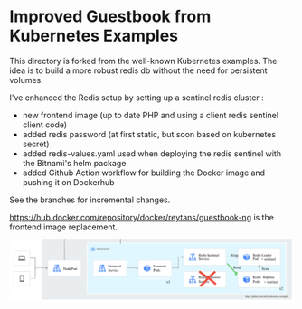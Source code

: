 # Improved Guestbook from Kubernetes Examples

This directory is forked from the well-known Kubernetes examples.
The idea is to build a more robust redis db without the need for persistent volumes.

I've enhanced the Redis setup by setting up a sentinel redis cluster :
- new frontend image (up to date PHP and using a client redis sentinel client code)
- added redis password (at first static, but soon based on kubernetes secret)
- added redis-values.yaml used when deploying the redis sentinel with the Bitnami's helm package
- added Github Action workflow for building the Docker image and pushing it on Dockerhub

See the branches for incremental changes.

https://hub.docker.com/repository/docker/reytans/guestbook-ng is the frontend image replacement. 

![Architecture](./kubernetes-guestbook-with-redis-sentinel.png)
